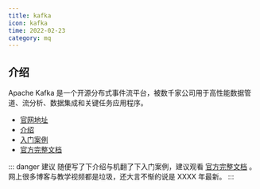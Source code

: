 ```yaml
---
title: kafka
icon: kafka
time: 2022-02-23
category: mq
---
```

## 介绍
Apache Kafka 是一个开源分布式事件流平台，被数千家公司用于高性能数据管道、流分析、数据集成和关键任务应用程序。

- [官网地址](https://kafka.apache.org/)
- [介绍](info.md)
- [入门案例](quick-start.md)
- [官方完整文档](https://kafka.apache.org/documentation/)

::: danger 建议
随便写了下介绍与机翻了下入门案例，建议观看 [官方完整文档](https://kafka.apache.org/documentation/) 。网上很多博客与教学视频都是垃圾，还大言不惭的说是 XXXX 年最新。
:::


